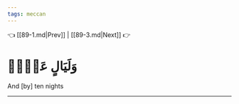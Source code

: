 ```yaml
---
tags: meccan
---
```


👈 [[89-1.md|Prev]] | [[89-3.md|Next]] 👉

# وَلَيَالٍ عَشۡرٖ

And [by] ten nights

---

